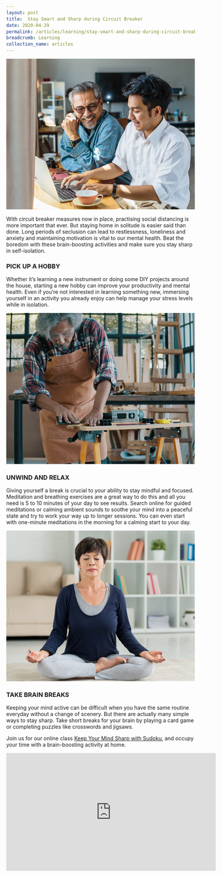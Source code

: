 ```yaml
---
layout: post
title:  Stay Smart and Sharp during Circuit Breaker
date: 2020-04-29
permalink: /articles/learning/stay-smart-and-sharp-during-circuit-breaker
breadcrumb: Learning
collection_name: articles
---
```

![Stay Smart and Sharp during Circuit Breaker](/images/content-articles/learning/stay-smart-and-sharp-during-circuit-breaker-img1.jpg)

With circuit breaker measures now in place, practising social distancing is more important that ever. But staying home in solitude is easier said than done. Long periods of seclusion can lead to restlessness, loneliness and anxiety and maintaining motivation is vital to our mental health. Beat the boredom with these brain-boosting activities and make sure you stay sharp in self-isolation. 

### PICK UP A HOBBY
Whether it’s learning a new instrument or doing some DIY projects around the house, starting a new hobby can improve your productivity and mental health. Even if you’re not interested in learning something new, immersing yourself in an activity you already enjoy can help manage your stress levels while in isolation.

![Stay Smart and Sharp during Circuit Breaker](/images/content-articles/learning/stay-smart-and-sharp-during-circuit-breaker-img2.jpg)

### UNWIND AND RELAX
Giving yourself a break is crucial to your ability to stay mindful and focused. Meditation and breathing exercises are a great way to do this and all you need is 5 to 10 minutes of your day to see results. Search online for guided meditations or calming ambient sounds to soothe your mind into a peaceful state and try to work your way up to longer sessions. You can even start with one-minute meditations in the morning for a calming start to your day.

![Stay Smart and Sharp during Circuit Breaker](/images/content-articles/learning/stay-smart-and-sharp-during-circuit-breaker-img3.jpg)

### TAKE BRAIN BREAKS
Keeping your mind active can be difficult when you have the same routine everyday without a change of scenery. But there are actually many simple ways to stay sharp. Take short breaks for your brain by playing a card game or completing puzzles like crosswords and jigsaws. 

Join us for our online class [Keep Your Mind Sharp with Sudoku](../../course-directory/lifelong-learning/#keepyourmindsharpwithsuduko), and occupy your time with a brain-boosting activity at home. 

<div class="facebook-responsive">
    <iframe src="https://www.facebook.com/plugins/video.php?href=https%3A%2F%2Fwww.facebook.com%2FMGsWanted%2Fvideos%2F247586753280916%2F&show_text=0&width=560" width="560" height="315" style="border:none;overflow:hidden" scrolling="no" frameborder="0" allowTransparency="true" allowFullScreen="true"></iframe>
</div>
